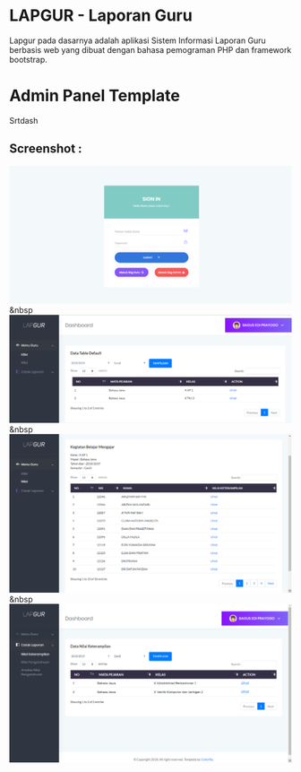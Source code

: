 # LAPGUR - Laporan Guru
Lapgur pada dasarnya adalah aplikasi Sistem Informasi Laporan Guru berbasis web yang dibuat dengan bahasa pemograman PHP dan framework bootstrap.

# Admin Panel Template
Srtdash

## Screenshot : 
<img src="https://github.com/16110274/lapgur/blob/master/screenshot/1.PNG">&nbsp <br>
<img src="https://github.com/16110274/lapgur/blob/master/screenshot/2.PNG">&nbsp <br>
<img src="https://github.com/16110274/lapgur/blob/master/screenshot/3.png">&nbsp <br>
<img src="https://github.com/16110274/lapgur/blob/master/screenshot/4.png">
